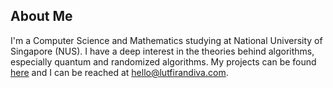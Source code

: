 ## About Me

I'm a Computer Science and Mathematics studying at National University of Singapore (NUS). I have a deep interest in the theories behind algorithms, especially quantum and randomized algorithms. My projects can be found [here](github.com/luffingluffy) and I can be reached at hello@lutfirandiva.com.
